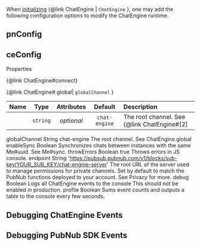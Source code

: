 When <a href=tutorial-configuration.html#Initialization>initializing</a> {@link ChatEngine | ```ChatEngine``` }, one may add the following configuration options to modify the ChatEngine runtime.

## pnConfig

## ceConfig

Properties

{@link ChatEngine#connect}

{@link ChatEngine#.global| ```globalChannel``` }

| Name	|    Type    |   Attributes  |   Default |   Description |
|:-----:|:----------:|:-------------:|:---------:|:--------------|
|  | ```string``` | _optional_ | ```chat-engine``` | The root channel. See  {@link ChatEngine#[2]| ```ChatEngine.global``` }.

globalChannel	String	<optional>	chat-engine	The root channel. See ChatEngine.global
enableSync	Boolean	<optional>		Synchronizes chats between instances with the same Me#uuid. See Me#sync.
throwErrors	Boolean	<optional>	true	Throws errors in JS console.
endpoint	String	<optional>	'https://pubsub.pubnub.com/v1/blocks/sub-key/YOUR_SUB_KEY/chat-engine-server'	The root URL of the server used to manage permissions for private channels. Set by default to match the PubNub functions deployed to your account. See Privacy for more.
debug	Boolean	<optional>		Logs all ChatEngine events to the console This should not be enabled in production.
profile	Boolean	<optional>		Sums event counts and outputs a table to the console every few seconds.




## Debugging ChatEngine Events

## Debugging PubNub SDK Events
